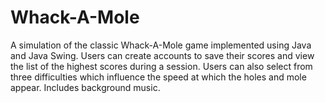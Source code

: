 # Whack-A-Mole

A simulation of the classic Whack-A-Mole game implemented using Java and Java Swing. Users can create accounts to save their scores and view the list of the highest scores during a session. Users can also select from three difficulties which influence the speed at which the holes and mole appear. Includes background music.
